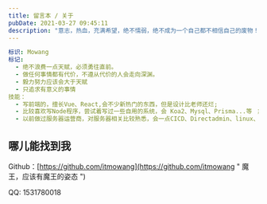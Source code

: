 ```yaml
---
title: 留言本 / 关于
pubDate: 2021-03-27 09:45:11
description: "意志，热血，充满希望，绝不懦弱，绝不成为一个自己都不相信自己的废物！努力必须要有收获，成功就在眼前。"
---
```



```yml
标识: Mowang
标记:
  - 绝不浪费一点天赋，必须勇往直前。
  - 做任何事情都有代价，不遵从代价的人会走向深渊。
  - 毅力努力应该会大于天赋
  - 只追求有意义的事情
技能：
  - 写前端的，擅长Vue、React,会不少新热门的东西，但是设计比老师还烂;
  - 比较喜欢写Node程序，尝试着写过一些自用的系统，会 Koa2、Mysql、Prisma...等 ；
  - 以前做过服务器运营商，对服务器相关比较熟悉，会一点CICD、Directadmin、linux、VPS等相关的东西 有点杂 ；
```

<!--more-->

## 哪儿能找到我

Github：[https://github.com/itmowang](https://github.com/itmowang " 魔王，应该有魔王的姿态 ")

QQ: 1531780018